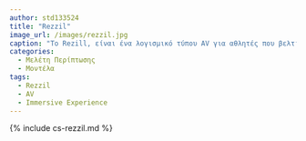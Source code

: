 ```yaml
---
author: std133524
title: "Rezzil"
image_url: /images/rezzil.jpg
caption: "Το Rezill, είναι ένα λογισμικό τύπου AV για αθλητές που βελτιώνει τις κινητικές τους ικανότητες μέσω διάφορων σεναρίων συμμετοχής σε ποικίλα παιχνίδια"
categories:
  - Μελέτη Περίπτωσης
  - Μοντέλα
tags:
  - Rezzil  
  - AV
  - Immersive Experience
---
```


{% include cs-rezzil.md %}
